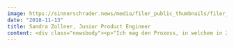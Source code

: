 ```yaml
---
image: https://sinnerschrader.news/media/filer_public_thumbnails/filer_public/f0/c7/f0c73658-c02c-459a-97de-c89f36c1a213/700px_im_gesprach_mit_sandra_zollner.png__480x288_q85_crop_subsampling-2_upscale.png
date: "2018-11-13"
title: Sandra Zollner, Junior Product Engineer
content: <div class="newsbody"><p>"Ich mag den Prozess, in welchem in Zusammenarbeit etwas kreiert wird, etwas Neues geschaffen wird!"<br/><br/>Sandra Zollner arbeitet als Junior Product Engineer im Studio von SinnerSchrader in München. Auf SinnerSchrader gekommen ist sie während ihres Studiums über die OPEN DOORS, die dieses Jahr am 27. November 2018 bei uns in Berlin, Frankfurt und Hamburg stattfinden, sowie am 04. Dezember 2018 in München. Anmeldung unter <a href="mailto&#58;opendoor@sinnerschrader.com">opendoor@sinnerschrader.com</a>.</p><p><strong>Wie bist du auf SinnerSchrader aufmerksam geworden?</strong><br/>Über den Open Doors Tag, an welchem alle interessierten Studierenden städteübergreifend teilnehmen können. Mir hat die Kultur im Münchner Studio und die Stimmung der KollegInnen untereinander gleich sehr gefallen, aber überzeugt hat mich, dass viel über UX erzählt wurde. Design in Verbindung mit Technik, interdisziplinäres Arbeiten - das fand ich genau richtig und passend für mich, mein Studium der Medieninformatik war ebenfalls darauf ausgerichtet.</p><p><strong>Was machst du genau bei uns?</strong><br/>Ich komme gerade aus dem Onboarding eines neuen Projektes und muss mich mit neuen Technologien auseinandersetzen. Dafür lerne ich React, TypeScript und bekomme Einblicke in Backend Frameworks. Das alles für die Frontend Umsetzung einer React Web-Applikation.</p><p><strong>Welchen Aufgabe machst du am liebsten?</strong><br/>Ich entwickle gerne mit Frameworks wie Angular und React sowohl kleinere als auch größere Features, coden macht mir extrem viel Spaß. Außerdem halte ich sehr gerne Rücksprache mit Kreativen, um gemeinsam die beste Lösung zu finden. Neben der technischen Umsetzung habe ich auch immer einen Blick auf User Experience und Ästhetik.<br/>Ich mag den Prozess, in welchem in Zusammenarbeit etwas kreiert wird, etwas Neues geschaffen wird!</p><p><strong>Worauf legst du wert im “daily business”?</strong><br/>Kommunikation, Teamplay und Transparenz innerhalb eines Unternehmens stehen bei mir an oberster Stelle. Zu verstehen, warum Entscheidungen getroffen werden, informiert zu sein. Dass man über Probleme genauso reden kann wie über positives Feedback, das ist für mich eine Wertschätzung meiner Person seitens Kollegen und Vorgesetzten. Wichtig ist mir auch ein ständiges Lernen über bspw. gute Projekte, welche einen fordern. </p><p><strong>Warum München?</strong><br/>Ich bin in München geboren, und ich habe mir hier etwas aufgebaut, privat wie beruflich. Meine Lieblingsplätze hier&#58; </p><ul><li>Feierabendbier trinken an der Isar / Wittelsbacherbrücke</li><li>Mittagessen in der Orange Box (Tipp&#58; Halloumi Wraps)</li><li>Konzerte in der Milla </li><li>Attentat Griechischer Salat</li><li>Gärtnerplatz</li><li>Barbecue Party auf unserer SinnerSchrader Terrasse in München, ob mit Kunden oder als Sommerfest</li></ul><p><strong>Wo surfst du so, welche Apps nutzt du?</strong><br/>Da ich den ganzen Tag Musik hören könnte, ist Spotify meine Lieblingsapp. Ich nutze die Zeit App, Nike Run Club, airbnb, Instagram, chatte viel via WhatsApp, Telegram, Facebook.<br/>Ich würde gerne noch eine App im sozialen Bereich oder Umweltschutz starten, z. B. eine App die Menschen hilft, sich zu integrieren…</p></div>
---
```

